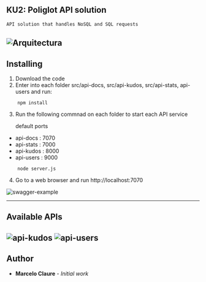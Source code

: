 ## KU2: Poliglot API solution
```
API solution that handles NoSQL and SQL requests
```
![Arquitectura](https://user-images.githubusercontent.com/24611413/64218588-433a0880-ce90-11e9-85c1-230cc39b27cd.jpg)
---
## Installing

1. Download the code
2. Enter into each folder src/api-docs, src/api-kudos, src/api-stats, api-users and run:
```
    npm install
```
3. Run the following commnad on each folder to start each API service
 
   default ports
 *  api-docs  : 7070
 *  api-stats : 7000
 *  api-kudos : 8000
 *  api-users : 9000
```
    node server.js
```

4. Go to a web browser and run http://localhost:7070

![swagger-example](https://user-images.githubusercontent.com/24611413/64903770-d3e0c780-d68c-11e9-86be-f4ab473729a8.jpg)

---
## Available APIs

![api-kudos](https://user-images.githubusercontent.com/24611413/64903690-89128000-d68b-11e9-89fc-a7ebb70f1e8a.jpg)
![api-users](https://user-images.githubusercontent.com/24611413/64903695-a0516d80-d68b-11e9-809c-7b8a393bc5c9.jpg)
---
## Author

* **Marcelo Claure** - *Initial work*
